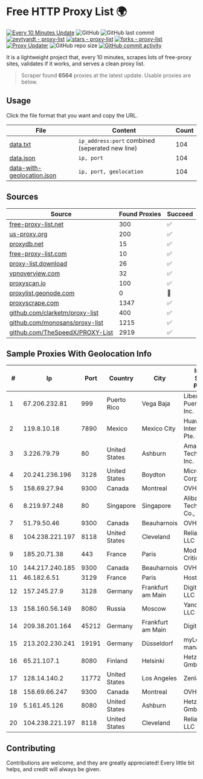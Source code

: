 
# Free HTTP Proxy List 🌍

[![Every 10 Minutes Update](https://github.com/mertguvencli/http-proxy-list/actions/workflows/main.yml/badge.svg?branch=main)](https://github.com/mertguvencli/http-proxy-list/actions/workflows/main.yml)
![GitHub](https://img.shields.io/github/license/mertguvencli/http-proxy-list)
![GitHub last commit](https://img.shields.io/github/last-commit/mertguvencli/http-proxy-list)
[![zevtyardt - proxy-list](https://img.shields.io/static/v1?label=zevtyardt&message=proxy-list&color=blue&logo=github)](https://github.com/zevtyardt/proxy-list "Go to GitHub repo")
[![stars - proxy-list](https://img.shields.io/github/stars/zevtyardt/proxy-list?style=social)](https://github.com/zevtyardt/proxy-list)
[![forks - proxy-list](https://img.shields.io/github/forks/zevtyardt/proxy-list?style=social)](https://github.com/zevtyardt/proxy-list)
[![Proxy Updater](https://github.com/zevtyardt/proxy-list/workflows/Proxy%20Updater/badge.svg)](https://github.com/zevtyardt/proxy-list/actions?query=workflow:"Proxy+Updater")
![GitHub repo size](https://img.shields.io/github/repo-size/zevtyardt/proxy-list)
[![GitHub commit activity](https://img.shields.io/github/commit-activity/m/zevtyardt/proxy-list?logo=commits)](https://github.com/zevtyardt/proxy-list/commits/main)

It is a lightweight project that, every 10 minutes, scrapes lots of free-proxy sites, validates if it works, and serves a clean proxy list.

> Scraper found **6564** proxies at the latest update. Usable proxies are below.

## Usage

Click the file format that you want and copy the URL.

|File|Content|Count|
|----|-------|-----|
|[data.txt](https://raw.githubusercontent.com/mertguvencli/http-proxy-list/main/proxy-list/data.txt)|`ip_address:port` combined (seperated new line)|104|
|[data.json](https://raw.githubusercontent.com/mertguvencli/http-proxy-list/main/proxy-list/data.json)|`ip, port`|104|
|[data-with-geolocation.json](https://raw.githubusercontent.com/mertguvencli/http-proxy-list/main/proxy-list/data-with-geolocation.json)|`ip, port, geolocation`|104|

## Sources

|Source|Found Proxies|Succeed|
|------|-------------|-------|
|[free-proxy-list.net](https://free-proxy-list.net)|300|✅|
|[us-proxy.org](https://www.us-proxy.org)|200|✅|
|[proxydb.net](http://proxydb.net)|15|✅|
|[free-proxy-list.com](https://free-proxy-list.com/?page=&port=&type%5B%5D=http&type%5B%5D=https&up_time=0&search=Search)|10|✅|
|[proxy-list.download](https://www.proxy-list.download/HTTP)|26|✅|
|[vpnoverview.com](https://vpnoverview.com/privacy/anonymous-browsing/free-proxy-servers)|32|✅|
|[proxyscan.io](https://www.proxyscan.io)|100|✅|
|[proxylist.geonode.com](https://proxylist.geonode.com/api/proxy-list?limit=300&page=1&sort_by=lastChecked&sort_type=desc&protocols=http,https)|0|🚫|
|[proxyscrape.com](https://api.proxyscrape.com/v2/?request=displayproxies&protocol=http&timeout=10000&country=all&ssl=all&anonymity=all)|1347|✅|
|[github.com/clarketm/proxy-list](https://raw.githubusercontent.com/clarketm/proxy-list/master/proxy-list-raw.txt)|400|✅|
|[github.com/monosans/proxy-list](https://raw.githubusercontent.com/monosans/proxy-list/main/proxies/http.txt)|1215|✅|
|[github.com/TheSpeedX/PROXY-List](https://raw.githubusercontent.com/TheSpeedX/PROXY-List/master/http.txt)|2919|✅|


## Sample Proxies With Geolocation Info

|#|Ip|Port|Country|City|Internet Service Provider|
|-|--|----|-------|----|-------------------------|
|1|67.206.232.81|999|Puerto Rico|Vega Baja|Liberty Mobile Puerto Rico Inc.|
|2|119.8.10.18|7890|Mexico|Mexico City|Huawei International Pte. LTD|
|3|3.226.79.79|80|United States|Ashburn|Amazon Technologies Inc.|
|4|20.241.236.196|3128|United States|Boydton|Microsoft Corporation|
|5|158.69.27.94|9300|Canada|Montreal|OVH SAS|
|6|8.219.97.248|80|Singapore|Singapore|Alibaba (US) Technology Co., Ltd.|
|7|51.79.50.46|9300|Canada|Beauharnois|OVH SAS|
|8|104.238.221.197|8118|United States|Cleveland|ReliableSite.Net LLC|
|9|185.20.71.38|443|France|Paris|Mod Mission Critical LLC|
|10|144.217.240.185|9300|Canada|Beauharnois|OVH SAS|
|11|46.182.6.51|3129|France|Paris|Hosteur SAS|
|12|157.245.27.9|3128|Germany|Frankfurt am Main|DigitalOcean, LLC|
|13|158.160.56.149|8080|Russia|Moscow|Yandex.Cloud LLC|
|14|209.38.201.164|45212|Germany|Frankfurt am Main|DigitalOcean|
|15|213.202.230.241|19191|Germany|Düsseldorf|myLoc managed IT AG|
|16|65.21.107.1|8080|Finland|Helsinki|Hetzner Online GmbH|
|17|128.14.140.2|11772|United States|Los Angeles|Zenlayer Inc|
|18|158.69.66.247|9300|Canada|Montreal|OVH SAS|
|19|5.161.45.126|8080|United States|Ashburn|Hetzner Online GmbH|
|20|104.238.221.197|8118|United States|Cleveland|ReliableSite.Net LLC|



## Contributing

Contributions are welcome, and they are greatly appreciated! Every
little bit helps, and credit will always be given.

